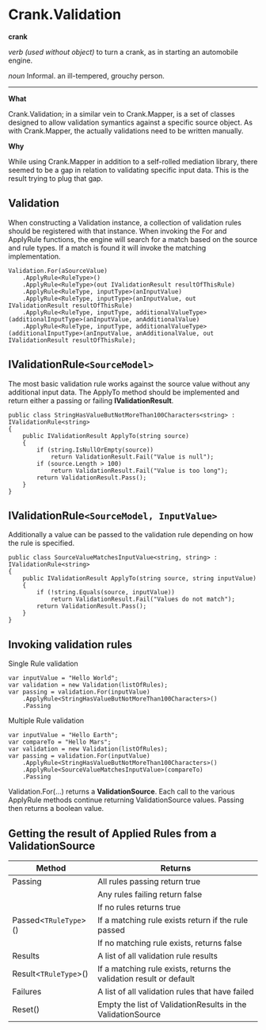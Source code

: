 
# Crank.Validation

**crank**

*verb (used without object)*
to turn a crank, as in starting an automobile engine.

*noun*
Informal. an ill-tempered, grouchy person.

---

**What**

Crank.Validation; in a similar vein to Crank.Mapper, is a set of classes designed to allow validation symantics against a specific source object. As with Crank.Mapper, the actually validations need to be written manually.

**Why**

While using Crank.Mapper in addition to a self-rolled mediation library, there seemed to be a gap in relation to validating specific input data. This is the result trying to plug that gap.

## **Validation**

When constructing a Validation instance,  a collection of validation rules should be registered with that instance. 
When invoking the For and ApplyRule functions, the engine will search for a match based on the source and rule types. If a match is found it will invoke the matching implementation.

    Validation.For(aSourceValue)
        .ApplyRule<RuleType>()
        .ApplyRule<RuleType>(out IValidationResult resultOfThisRule)
        .ApplyRule<RuleType, inputType>(anInputValue)
        .ApplyRule<RuleType, inputType>(anInputValue, out IValidationResult resultOfThisRule)
        .ApplyRule<RuleType, inputType, additionalValueType>(additionalInputType>(anInputValue, anAdditionalValue)
        .ApplyRule<RuleType, inputType, additionalValueType>(additionalInputType>(anInputValue, anAdditionalValue, out IValidationResult resultOfThisRule);	   


## **IValidationRule`<SourceModel>`**

The most basic validation rule works against the source value without any additional input data. The ApplyTo method should be implemented and return either a passing or failing **IValidationResult**.

    public class StringHasValueButNotMoreThan100Characters<string> : IValidationRule<string>
    {
        public IValidationResult ApplyTo(string source)
        {
            if (string.IsNullOrEmpty(source))
                return ValidationResult.Fail("Value is null");
            if (source.Length > 100)
                return ValidationResult.Fail("Value is too long");
            return ValidationResult.Pass();
        }
    }

## **IValidationRule`<SourceModel, InputValue>`**
Additionally a value can be passed to the validation rule depending on how the rule is specified.

    public class SourceValueMatchesInputValue<string, string> : IValidationRule<string>
    {
        public IValidationResult ApplyTo(string source, string inputValue)
        {
            if (!string.Equals(source, inputValue))
                return ValidationResult.Fail("Values do not match");
            return ValidationResult.Pass();
        }
    }

## Invoking validation rules
Single Rule validation

    var inputValue = "Hello World";
    var validation = new Validation(listOfRules); 
    var passing = validation.For(inputValue)
        .ApplyRule<StringHasValueButNotMoreThan100Characters>()
        .Passing
       
Multiple Rule validation

    var inputValue = "Hello Earth";
    var compareTo = "Hello Mars";
    var validation = new Validation(listOfRules); 
    var passing = validation.For(inputValue)
        .ApplyRule<StringHasValueButNotMoreThan100Characters>()
        .ApplyRule<SourceValueMatchesInputValue>(compareTo)
        .Passing

Validation.For(...) returns a **ValidationSource**. Each call to the various ApplyRule methods continue returning ValidationSource values. Passing then returns a boolean value.

## Getting the result of Applied Rules from a ValidationSource
|Method|Returns  |
|--|--|
|Passing  | All rules passing return true  |
|  | Any rules failing return false |
|  | If no rules returns true
|Passed<`TRuleType`>() | If a matching rule exists return if the rule passed |
|  |If no matching rule exists, returns false|
|Results| A list of all validation rule results
|Result<`TRuleType`>()|If a matching rule exists, returns the validation result or default|
|Failures | A list of all validation rules that have failed|
|Reset() | Empty the list of ValidationResults in the ValidationSource|

